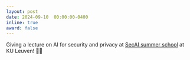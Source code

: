 ```yaml
---
layout: post
date: 2024-09-10  00:00:00-0400
inline: true
award: false
---
```


Giving a lecture on AI for security and privacy at [SecAI summer school](https://cybersecurity-research.be/summer-school-secai-program-2024) at KU Leuven! :woman_teacher: